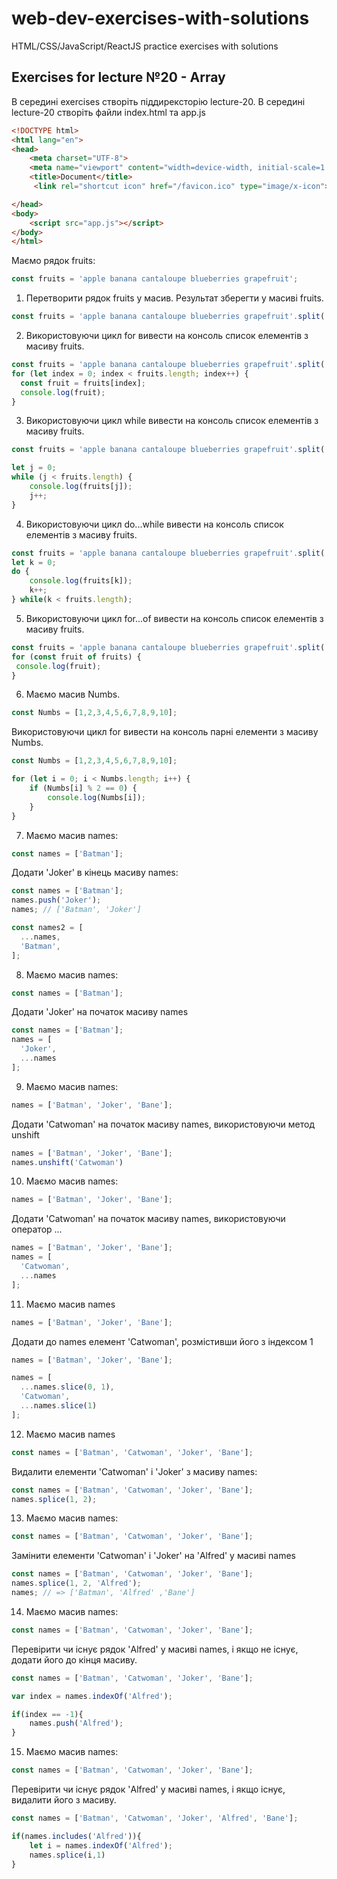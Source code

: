 # web-dev-exercises-with-solutions
HTML/CSS/JavaScript/ReactJS practice exercises with solutions
## Exercises for lecture №20 - Array

В середині exercises створіть піддирексторію lecture-20. В середині lecture-20 створіть файли index.html та app.js

```html
<!DOCTYPE html>
<html lang="en">
<head>
    <meta charset="UTF-8">
    <meta name="viewport" content="width=device-width, initial-scale=1.0">
    <title>Document</title>
	 <link rel="shortcut icon" href="/favicon.ico" type="image/x-icon">

</head>
<body>
    <script src="app.js"></script>
</body>
</html>

```

Маємо рядок fruits:
```js
const fruits = 'apple banana cantaloupe blueberries grapefruit';

```
1. Перетворити рядок fruits у масив. Результат зберегти у масиві fruits.
```js
const fruits = 'apple banana cantaloupe blueberries grapefruit'.split(', ');

```
2. Використовуючи цикл for вивести на консоль список елементів з масиву fruits.  

```js
const fruits = 'apple banana cantaloupe blueberries grapefruit'.split(', ');
for (let index = 0; index < fruits.length; index++) {
  const fruit = fruits[index];
  console.log(fruit);
}
```
3. Використовуючи цикл while вивести на консоль список елементів з масиву fruits.  
```js
const fruits = 'apple banana cantaloupe blueberries grapefruit'.split(', ');

let j = 0;
while (j < fruits.length) {
    console.log(fruits[j]);
    j++;
}

```

4. Використовуючи цикл do...while вивести на консоль список елементів з масиву fruits.  
```js
const fruits = 'apple banana cantaloupe blueberries grapefruit'.split(', ');
let k = 0;
do {
    console.log(fruits[k]);
    k++;
} while(k < fruits.length);
```
5. Використовуючи цикл for...of вивести на консоль список елементів з масиву fruits.  
```js
const fruits = 'apple banana cantaloupe blueberries grapefruit'.split(', ');
for (const fruit of fruits) {
 console.log(fruit);
}

```
6. Маємо масив Numbs. 

```js
const Numbs = [1,2,3,4,5,6,7,8,9,10];

```
Використовуючи цикл for вивести на консоль парні елементи з масиву Numbs.  

```js
const Numbs = [1,2,3,4,5,6,7,8,9,10];

for (let i = 0; i < Numbs.length; i++) {
    if (Numbs[i] % 2 == 0) {
        console.log(Numbs[i]);
    }
}

```

7. Маємо масив names:

```js
const names = ['Batman'];
```
Додати 'Joker' в кінець масиву names:

```js
const names = ['Batman'];
names.push('Joker');
names; // ['Batman', 'Joker']

const names2 = [
  ...names,
  'Batman',
];

```
8. Маємо масив names:

```js
const names = ['Batman'];
```
Додати 'Joker' на початок масиву names

```js
const names = ['Batman'];
names = [
  'Joker',
  ...names
];
```

9. Маємо масив names:

```js
names = ['Batman', 'Joker', 'Bane'];
```
Додати 'Catwoman' на початок масиву names, використовуючи метод unshift

```js
names = ['Batman', 'Joker', 'Bane'];
names.unshift('Catwoman')
```

10. Маємо масив names:

```js
names = ['Batman', 'Joker', 'Bane'];
```
Додати 'Catwoman' на початок масиву names, використовуючи оператор ...

```js
names = ['Batman', 'Joker', 'Bane'];
names = [
  'Catwoman',
  ...names
];
```

11. Маємо масив names

```js
names = ['Batman', 'Joker', 'Bane'];
```
Додати до names елемент 'Catwoman', розмістивши його з індексом 1 

```js
names = ['Batman', 'Joker', 'Bane'];

names = [
  ...names.slice(0, 1),
  'Catwoman',
  ...names.slice(1)
];

```

12. Маємо масив names

```js
const names = ['Batman', 'Catwoman', 'Joker', 'Bane'];
```
Видалити елементи 'Catwoman' і 'Joker' з масиву names:

```js
const names = ['Batman', 'Catwoman', 'Joker', 'Bane'];
names.splice(1, 2);
```

13. Маємо масив names:
```js
const names = ['Batman', 'Catwoman', 'Joker', 'Bane'];
```
Замінити елементи 'Catwoman' і 'Joker' на 'Alfred' у масиві names

```js
const names = ['Batman', 'Catwoman', 'Joker', 'Bane'];
names.splice(1, 2, 'Alfred');
names; // => ['Batman', 'Alfred' ,'Bane']
```

14. Маємо масив names:

```js
const names = ['Batman', 'Catwoman', 'Joker', 'Bane'];
```
Перевірити чи існує рядок 'Alfred' у масиві names, і якщо не існує, додати його до кінця масиву. 

```js
const names = ['Batman', 'Catwoman', 'Joker', 'Bane'];

var index = names.indexOf('Alfred');

if(index == -1){
    names.push('Alfred');
}
```

15. Маємо масив names:

```js
const names = ['Batman', 'Catwoman', 'Joker', 'Bane'];
```
Перевірити чи існує рядок 'Alfred' у масиві names, і якщо існує, видалити його з масиву. 

```js
const names = ['Batman', 'Catwoman', 'Joker', 'Alfred', 'Bane'];

if(names.includes('Alfred')){
    let i = names.indexOf('Alfred');
    names.splice(i,1)    
}

```
